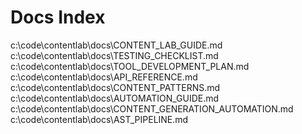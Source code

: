 # Docs Index

c:\code\contentlab\docs\CONTENT_LAB_GUIDE.md
c:\code\contentlab\docs\TESTING_CHECKLIST.md
c:\code\contentlab\docs\TOOL_DEVELOPMENT_PLAN.md
c:\code\contentlab\docs\API_REFERENCE.md
c:\code\contentlab\docs\CONTENT_PATTERNS.md
c:\code\contentlab\docs\AUTOMATION_GUIDE.md
c:\code\contentlab\docs\CONTENT_GENERATION_AUTOMATION.md
c:\code\contentlab\docs\AST_PIPELINE.md